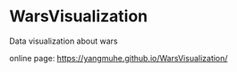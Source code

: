 # WarsVisualization

Data visualization about wars

online page: https://yangmuhe.github.io/WarsVisualization/
